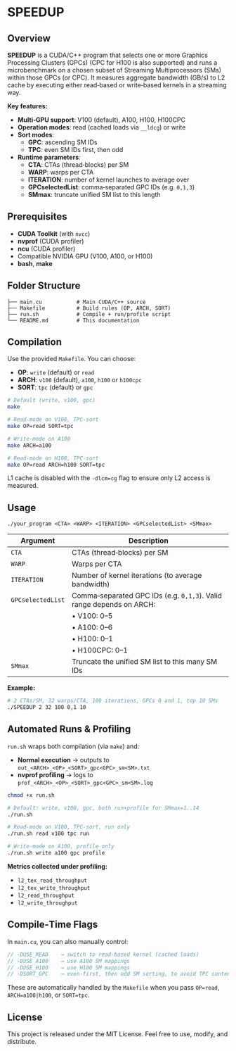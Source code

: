 # SPEEDUP

## Overview

**SPEEDUP** is a CUDA/C++ program that selects one or more Graphics Processing Clusters (GPCs) (CPC for H100 is also supported) and runs a microbenchmark on a chosen subset of Streaming Multiprocessors (SMs) within those GPCs (or CPC). It measures aggregate bandwidth (GB/s) to L2 cache by executing either read‑based or write‑based kernels in a streaming way.

**Key features:**
- **Multi‑GPU support**: V100 (default), A100, H100, H100CPC
- **Operation modes**: read (cached loads via `__ldcg`) or write
- **Sort modes**:
  - **GPC**: ascending SM IDs
  - **TPC**: even SM IDs first, then odd
- **Runtime parameters**:
  - **CTA**: CTAs (thread‑blocks) per SM
  - **WARP**: warps per CTA
  - **ITERATION**: number of kernel launches to average over
  - **GPCselectedList**: comma‑separated GPC IDs (e.g. `0,1,3`)
  - **SMmax**: truncate unified SM list to this length

## Prerequisites

- **CUDA Toolkit** (with `nvcc`)
- **nvprof** (CUDA profiler)
- **ncu** (CUDA profiler)
- Compatible NVIDIA GPU (V100, A100, or H100)
- **bash**, **make**

## Folder Structure

```
├── main.cu           # Main CUDA/C++ source
├── Makefile          # Build rules (OP, ARCH, SORT)
├── run.sh            # Compile + run/profile script
└── README.md         # This documentation
```

## Compilation

Use the provided `Makefile`. You can choose:

- **OP**: `write` (default) or `read`
- **ARCH**: `v100` (default), `a100`, `h100` or `h100cpc`
- **SORT**: `tpc` (default) or `gpc`

```bash
# Default (write, v100, gpc)
make

# Read‑mode on V100, TPC‑sort
make OP=read SORT=tpc

# Write‑mode on A100
make ARCH=a100

# Read‑mode on H100, TPC‑sort
make OP=read ARCH=h100 SORT=tpc
```

L1 cache is disabled with the `-dlcm=cg` flag to ensure only L2 access is measured.

## Usage

```
./your_program <CTA> <WARP> <ITERATION> <GPCselectedList> <SMmax>
```

| Argument            | Description                                                                                  |
|---------------------|----------------------------------------------------------------------------------------------|
| `CTA`               | CTAs (thread‑blocks) per SM                                                                  |
| `WARP`              | Warps per CTA                                                                                |
| `ITERATION`         | Number of kernel iterations (to average bandwidth)                                           |
| `GPCselectedList`   | Comma‑separated GPC IDs (e.g. `0,1,3`).  Valid range depends on ARCH:                        |
|                     | • V100: 0–5                                                                                  |
|                     | • A100: 0–6                                                                                  |
|                     | • H100: 0–1                                                                                  |
|                     | • H100CPC: 0–1                                                                               |
| `SMmax`             | Truncate the unified SM list to this many SM IDs                                             |

**Example:**

```bash
# 2 CTAs/SM, 32 warps/CTA, 100 iterations, GPCs 0 and 1, top 10 SMs
./SPEEDUP 2 32 100 0,1 10
```

## Automated Runs & Profiling

`run.sh` wraps both compilation (via `make`) and:

- **Normal execution** → outputs to `out_<ARCH>_<OP>_<SORT>_gpc<GPC>_sm<SM>.txt`
- **nvprof profiling** → logs to `prof_<ARCH>_<OP>_<SORT>_gpc<GPC>_sm<SM>.log`

```bash
chmod +x run.sh

# Default: write, v100, gpc, both run+profile for SMmax=1..14
./run.sh

# Read‑mode on V100, TPC‑sort, run only
./run.sh read v100 tpc run

# Write‑mode on A100, profile only
./run.sh write a100 gpc profile
```

**Metrics collected under profiling:**
- `l2_tex_read_throughput`
- `l2_tex_write_throughput`
- `l2_read_throughput`
- `l2_write_throughput`

## Compile‑Time Flags

In `main.cu`, you can also manually control:

```cpp
// -DUSE_READ    → switch to read‑based kernel (cached loads)
// -DUSE_A100    → use A100 SM mappings
// -DUSE_H100    → use H100 SM mappings
// -DSORT_GPC    → even‑first, then odd SM sorting, to avoid TPC contention and check GPC speedup
```

These are automatically handled by the `Makefile` when you pass `OP=read`, `ARCH=a100|h100`, or `SORT=tpc`.

## License

This project is released under the MIT License. Feel free to use, modify, and distribute.

